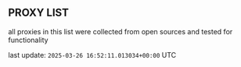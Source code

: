 ## PROXY LIST

all proxies in this list were collected from open sources and tested for functionality

last update: `2025-03-26 16:52:11.013034+00:00` UTC